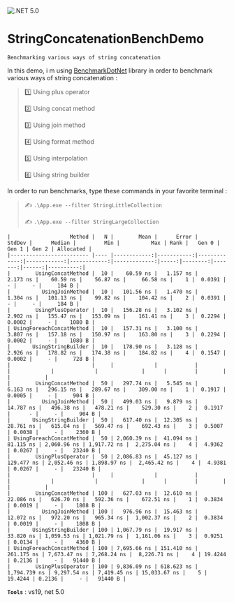 ![.NET 5.0](https://github.com/aimenux/StringConcatenationBenchDemo/workflows/.NET%205.0/badge.svg)

# StringConcatenationBenchDemo
```
Benchmarking various ways of string concatenation
```

In this demo, i m using [BenchmarkDotNet](https://github.com/dotnet/BenchmarkDotNet) library in order to benchmark various ways of string concatenation :
>
> :one: Using plus operator
>
> :two: Using concat method
>
> :three: Using join method
>
> :four: Using format method
>
> :five: Using interpolation
>
> :six: Using string builder
>

In order to run benchmarks, type these commands in your favorite terminal :
>
> :writing_hand: `.\App.exe --filter StringLittleCollection`
>
> :writing_hand: `.\App.exe --filter StringLargeCollection`
>

```
|                   Method |   N |        Mean |      Error |       StdDev |      Median |         Min |          Max | Rank |   Gen 0 |  Gen 1 | Gen 2 | Allocated |
|------------------------- |---- |------------:|-----------:|-------------:|------------:|------------:|-------------:|-----:|--------:|-------:|------:|----------:|
|        UsingConcatMethod |  10 |    60.59 ns |   1.157 ns |     2.173 ns |    60.59 ns |    56.87 ns |     66.58 ns |    1 |  0.0391 |      - |     - |     184 B |
|          UsingJoinMethod |  10 |   101.56 ns |   1.470 ns |     1.304 ns |   101.13 ns |    99.82 ns |    104.42 ns |    2 |  0.0391 |      - |     - |     184 B |
|        UsingPlusOperator |  10 |   156.28 ns |   3.102 ns |     2.902 ns |   155.47 ns |   153.09 ns |    161.41 ns |    3 |  0.2294 | 0.0002 |     - |    1080 B |
| UsingForeachConcatMethod |  10 |   157.31 ns |   3.100 ns |     3.807 ns |   157.18 ns |   150.97 ns |    163.80 ns |    3 |  0.2294 | 0.0002 |     - |    1080 B |
|       UsingStringBuilder |  10 |   178.90 ns |   3.128 ns |     2.926 ns |   178.82 ns |   174.38 ns |    184.82 ns |    4 |  0.1547 | 0.0002 |     - |     728 B |
|                          |     |             |            |              |             |             |              |      |         |        |       |           |
|        UsingConcatMethod |  50 |   297.74 ns |   5.545 ns |     6.163 ns |   296.15 ns |   289.67 ns |    309.00 ns |    1 |  0.1917 | 0.0005 |     - |     904 B |
|          UsingJoinMethod |  50 |   499.03 ns |   9.879 ns |    14.787 ns |   496.38 ns |   478.21 ns |    529.30 ns |    2 |  0.1917 |      - |     - |     904 B |
|       UsingStringBuilder |  50 |   617.40 ns |  12.305 ns |    28.761 ns |   615.04 ns |   569.47 ns |    692.43 ns |    3 |  0.5007 | 0.0038 |     - |    2360 B |
| UsingForeachConcatMethod |  50 | 2,060.39 ns |  41.094 ns |    81.115 ns | 2,060.96 ns | 1,917.72 ns |  2,275.04 ns |    4 |  4.9362 | 0.0267 |     - |   23240 B |
|        UsingPlusOperator |  50 | 2,086.83 ns |  45.127 ns |   129.477 ns | 2,052.46 ns | 1,898.97 ns |  2,465.42 ns |    4 |  4.9381 | 0.0267 |     - |   23240 B |
|                          |     |             |            |              |             |             |              |      |         |        |       |           |
|        UsingConcatMethod | 100 |   627.03 ns |  12.610 ns |    22.086 ns |   626.70 ns |   592.36 ns |    672.51 ns |    1 |  0.3834 | 0.0019 |     - |    1808 B |
|          UsingJoinMethod | 100 |   976.96 ns |  15.463 ns |    12.072 ns |   972.20 ns |   965.34 ns |  1,002.37 ns |    2 |  0.3834 | 0.0019 |     - |    1808 B |
|       UsingStringBuilder | 100 | 1,067.79 ns |  19.917 ns |    33.820 ns | 1,059.53 ns | 1,021.79 ns |  1,161.06 ns |    3 |  0.9251 | 0.0134 |     - |    4360 B |
| UsingForeachConcatMethod | 100 | 7,695.66 ns | 151.410 ns |   261.175 ns | 7,673.47 ns | 7,268.24 ns |  8,226.71 ns |    4 | 19.4244 | 0.2136 |     - |   91440 B |
|        UsingPlusOperator | 100 | 9,836.09 ns | 618.623 ns | 1,794.739 ns | 9,297.54 ns | 7,419.45 ns | 15,033.67 ns |    5 | 19.4244 | 0.2136 |     - |   91440 B |
```

**`Tools`** : vs19, net 5.0